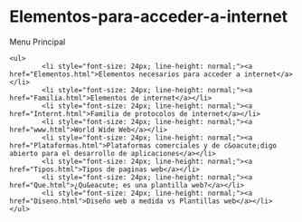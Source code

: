 # Elementos-para-acceder-a-internet
<html>
<head>Menu Principal</head>
<body>
 
	<ul>
    		<li style="font-size: 24px; line-height: normal;"><a href="Elementos.html">Elementos necesarios para acceder a internet</a></li>
    		<li style="font-size: 24px; line-height: normal;"><a href="Familia.html">Elementos de internet</a></li>
	    	<li style="font-size: 24px; line-height: normal;"><a href="Internt.html">Familia de protocolos de internet</a></li>
	    	<li style="font-size: 24px; line-height: normal;"><a href="www.html">World Wide Web</a></li>
    		<li style="font-size: 24px; line-height: normal;"><a href="Plataformas.html">Plataformas comerciales y de c&oacute;digo abierto para el desarrollo de aplicaciones</a></li>
    		<li style="font-size: 24px; line-height: normal;"><a href="Tipos.html">Tipos de paginas web</a></li>
    		<li style="font-size: 24px; line-height: normal;"><a href="Que.html">¿Qu&eacute; es una plantilla web?</a></li>
    		<li style="font-size: 24px; line-height: normal;"><a href="Diseno.html">Diseño web a medida vs Plantillas web</a></li>
	</ul>

</body>
</html>
